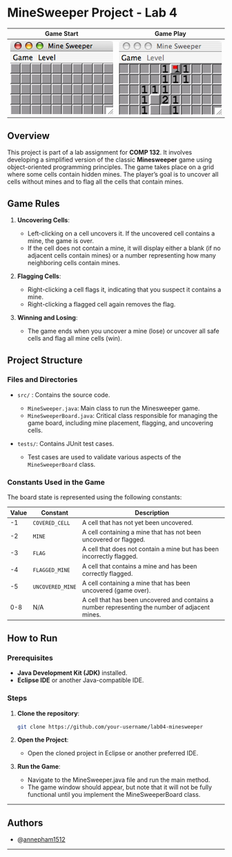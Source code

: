 # MineSweeper Project - Lab 4

Game Start             |  Game Play
:-------------------------:|:-------------------------:
![MineSweeper_Start)](img/image.png)  |  ![](img/image_2.png)

## Overview

This project is part of a lab assignment for **COMP 132**. It involves developing a simplified version of the classic **Minesweeper** game using object-oriented programming principles. The game takes place on a grid where some cells contain hidden mines. The player’s goal is to uncover all cells without mines and to flag all the cells that contain mines.

## Game Rules

1. **Uncovering Cells**: 
   - Left-clicking on a cell uncovers it. If the uncovered cell contains a mine, the game is over. 
   - If the cell does not contain a mine, it will display either a blank (if no adjacent cells contain mines) or a number representing how many neighboring cells contain mines.
   
2. **Flagging Cells**: 
   - Right-clicking a cell flags it, indicating that you suspect it contains a mine. 
   - Right-clicking a flagged cell again removes the flag.
   
3. **Winning and Losing**: 
   - The game ends when you uncover a mine (lose) or uncover all safe cells and flag all mine cells (win).

## Project Structure

### Files and Directories

- `src/` : Contains the source code.
  - `MineSweeper.java`: Main class to run the Minesweeper game.
  - `MineSweeperBoard.java`: Critical class responsible for managing the game board, including mine placement, flagging, and uncovering cells.
  
- `tests/`: Contains JUnit test cases.
  - Test cases are used to validate various aspects of the `MineSweeperBoard` class.

### Constants Used in the Game

The board state is represented using the following constants:

| Value | Constant        | Description                                                            |
|-------|-----------------|------------------------------------------------------------------------|
| -1    | `COVERED_CELL`  | A cell that has not yet been uncovered.                                |
| -2    | `MINE`          | A cell containing a mine that has not been uncovered or flagged.        |
| -3    | `FLAG`          | A cell that does not contain a mine but has been incorrectly flagged.   |
| -4    | `FLAGGED_MINE`  | A cell that contains a mine and has been correctly flagged.             |
| -5    | `UNCOVERED_MINE`| A cell containing a mine that has been uncovered (game over).           |
| 0-8   | N/A             | A cell that has been uncovered and contains a number representing the number of adjacent mines. |

## How to Run

### Prerequisites

- **Java Development Kit (JDK)** installed.
- **Eclipse IDE** or another Java-compatible IDE.

### Steps

1. **Clone the repository**:
   ```bash
   git clone https://github.com/your-username/lab04-minesweeper

2. **Open the Project**: 
    - Open the cloned project in Eclipse or another preferred IDE.

3. **Run the Game**:
    - Navigate to the MineSweeper.java file and run the main method.
    - The game window should appear, but note that it will not be fully functional until you implement the MineSweeperBoard class.

---

## Authors

- @[annepham1512](https://github.com/annepham1512)

---